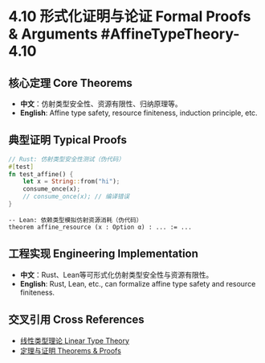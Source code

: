 # 4.10 形式化证明与论证 Formal Proofs & Arguments #AffineTypeTheory-4.10

## 核心定理 Core Theorems

- **中文**：仿射类型安全性、资源有限性、归纳原理等。
- **English**: Affine type safety, resource finiteness, induction principle, etc.

## 典型证明 Typical Proofs

```rust
// Rust: 仿射类型安全性测试（伪代码）
#[test]
fn test_affine() {
    let x = String::from("hi");
    consume_once(x);
    // consume_once(x); // 编译错误
}
```

```lean
-- Lean: 依赖类型模拟仿射资源消耗（伪代码）
theorem affine_resource (x : Option α) : ... := ...
```

## 工程实现 Engineering Implementation

- **中文**：Rust、Lean等可形式化仿射类型安全性与资源有限性。
- **English**: Rust, Lean, etc., can formalize affine type safety and resource finiteness.

## 交叉引用 Cross References

- [线性类型理论 Linear Type Theory](../LinearTypeTheory/README.md)
- [定理与证明 Theorems & Proofs](../Theorems_Proofs/README.md)
